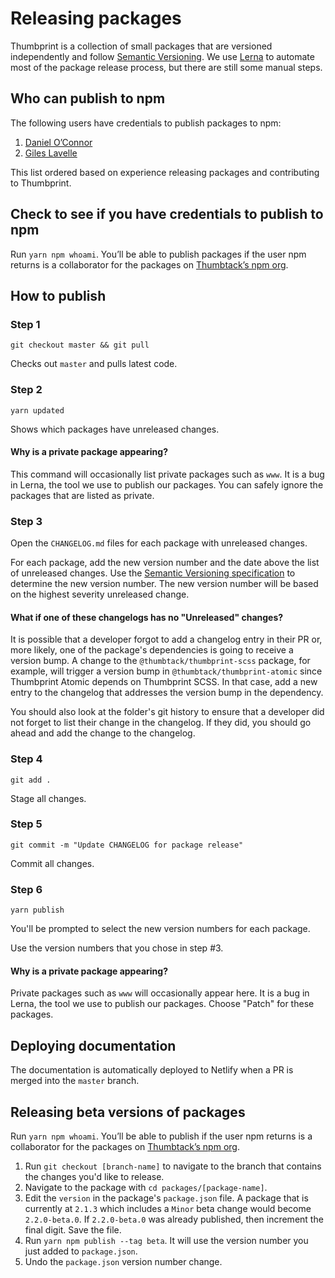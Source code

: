 # Releasing packages

Thumbprint is a collection of small packages that are versioned independently and follow [Semantic Versioning](http://semver.org/). We use [Lerna](https://github.com/lerna/lerna) to automate most of the package release process, but there are still some manual steps.

## Who can publish to npm

The following users have credentials to publish packages to npm:

1. [Daniel O’Connor](https://github.com/danoc)
2. [Giles Lavelle](https://github.com/lavelle)

This list ordered based on experience releasing packages and contributing to Thumbprint.

## Check to see if you have credentials to publish to npm

Run `yarn npm whoami`. You’ll be able to publish packages if the user npm returns is a collaborator for the packages on [Thumbtack’s npm org](https://www.npmjs.com/org/thumbtack).

## How to publish

### Step 1

```
git checkout master && git pull
```

Checks out `master` and pulls latest code.

### Step 2

```
yarn updated
```

Shows which packages have unreleased changes.

#### Why is a private package appearing?

This command will occasionally list private packages such as `www`. It is a bug in Lerna, the tool we use to publish our packages. You can safely ignore the packages that are listed as private.

### Step 3

Open the `CHANGELOG.md` files for each package with unreleased changes.

For each package, add the new version number and the date above the list of unreleased changes. Use the [Semantic Versioning specification](https://semver.org/) to determine the new version number. The new version number will be based on the highest severity unreleased change.

#### What if one of these changelogs has no "Unreleased" changes?

It is possible that a developer forgot to add a changelog entry in their PR or, more likely, one of the package's dependencies is going to receive a version bump. A change to the `@thumbtack/thumbprint-scss` package, for example, will trigger a version bump in `@thumbtack/thumbprint-atomic` since Thumbprint Atomic depends on Thumbprint SCSS. In that case, add a new entry to the changelog that addresses the version bump in the dependency.

You should also look at the folder's git history to ensure that a developer did not forget to list their change in the changelog. If they did, you should go ahead and add the change to the changelog.

### Step 4

```
git add .
```

Stage all changes.

### Step 5

```
git commit -m "Update CHANGELOG for package release"
```

Commit all changes.

### Step 6

```
yarn publish
```

You'll be prompted to select the new version numbers for each package.

Use the version numbers that you chose in step #3.

#### Why is a private package appearing?

Private packages such as `www` will occasionally appear here. It is a bug in Lerna, the tool we use to publish our packages. Choose "Patch" for these packages.

## Deploying documentation

The documentation is automatically deployed to Netlify when a PR is merged into the `master` branch.

## Releasing beta versions of packages

Run `yarn npm whoami`. You’ll be able to publish if the user npm returns is a collaborator for the packages on [Thumbtack’s npm org](https://www.npmjs.com/org/thumbtack).

1. Run `git checkout [branch-name]` to navigate to the branch that contains the changes you'd like to release.
2. Navigate to the package with `cd packages/[package-name]`.
3. Edit the `version` in the package's `package.json` file. A package that is currently at `2.1.3` which includes a `Minor` beta change would become `2.2.0-beta.0`. If `2.2.0-beta.0` was already published, then increment the final digit. Save the file.
4. Run `yarn npm publish --tag beta`. It will use the version number you just added to `package.json`.
5. Undo the `package.json` version number change.

